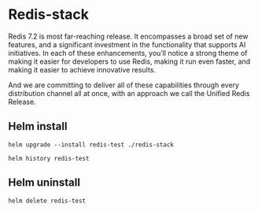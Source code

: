 # Redis-stack

Redis 7.2 is  most far-reaching release. It encompasses a broad set of new features, and a significant investment in the functionality that supports AI initiatives. In each of these enhancements, you’ll notice a strong theme of making it easier for developers to use Redis, making it run even faster, and making it easier to achieve innovative results.

And we are committing to deliver all of these capabilities through every distribution channel all at once, with an approach we call the Unified Redis Release.

## Helm install

```
helm upgrade --install redis-test ./redis-stack

helm history redis-test
```

## Helm uninstall

```
helm delete redis-test
```